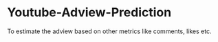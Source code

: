 # Youtube-Adview-Prediction
To estimate the adview based
on other metrics like comments, likes etc.
